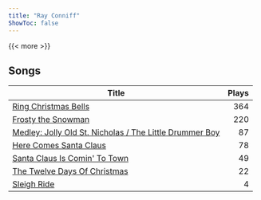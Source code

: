 ```yaml
---
title: "Ray Conniff"
ShowToc: false
---
```


{{< more >}}

## Songs
Title | Plays 
----- | -----: 
[Ring Christmas Bells](/songs/ring-christmas-bells) | 364
[Frosty the Snowman](/songs/frosty-the-snowman) | 220
[Medley: Jolly Old St. Nicholas / The Little Drummer Boy](/songs/medley-jolly-old-st-nicholas-the-little-drummer-boy) | 87
[Here Comes Santa Claus](/songs/here-comes-santa-claus) | 78
[Santa Claus Is Comin' To Town](/songs/santa-claus-is-comin-to-town) | 49
[The Twelve Days Of Christmas](/songs/the-twelve-days-of-christmas) | 22
[Sleigh Ride](/songs/sleigh-ride) | 4

